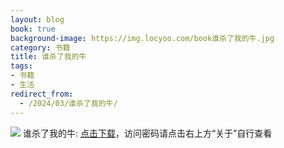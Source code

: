 ```yaml
---
layout: blog
book: true
background-image: https://img.locyoo.com/book谁杀了我的牛.jpg
category: 书籍
title: 谁杀了我的牛
tags:
- 书籍
- 生活
redirect_from:
  - /2024/03/谁杀了我的牛/
---
```

![](https://img.locyoo.com/book谁杀了我的牛.jpg)
谁杀了我的牛: <a name = "ref1" href="https://089m.com/f/50983618-1314175763-e9e92c?p=3619">点击下载</a>，访问密码请点击右上方“关于”自行查看